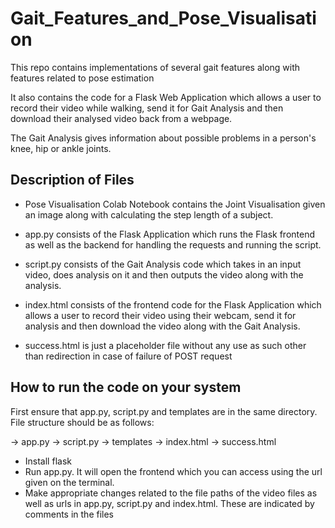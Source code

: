 # Gait_Features_and_Pose_Visualisation
This repo contains implementations of several gait features along with features related to pose estimation

It also contains the code for a Flask Web Application which allows a user to record their video while walking, send it for Gait Analysis and then download their analysed video back from a webpage.

The Gait Analysis gives information about possible problems in a person's knee, hip or ankle joints.

## Description of Files

* Pose Visualisation Colab Notebook contains the Joint Visualisation given an image along with calculating the step length of a subject.

* app.py consists of the Flask Application which runs the Flask frontend as well as the backend for handling the requests and running the script.

* script.py consists of the Gait Analysis code which takes in an input video, does analysis on it and then outputs the video along with the analysis.

* index.html consists of the frontend code for the Flask Application which allows a user to record their video using their webcam, send it for analysis and then download the video along with the Gait Analysis.

* success.html is just a placeholder file without any use as such other than redirection in case of failure of POST request

## How to run the code on your system

First ensure that app.py, script.py and templates are in the same directory. File structure should be as follows:

-> app.py
-> script.py
-> templates
  -> index.html
  -> success.html
  
* Install flask
* Run app.py. It will open the frontend which you can access using the url given on the terminal.
* Make appropriate changes related to the file paths of the video files as well as urls in app.py, script.py and index.html. These are indicated by comments in the files
